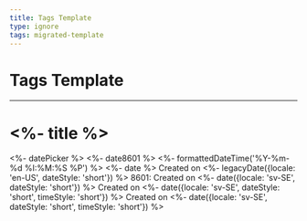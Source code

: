 ```yaml
---
title: Tags Template
type: ignore
tags: migrated-template
---
```

# Tags Template
---
# <%- title %>
<%- datePicker %>
<%- date8601 %>
<%- formattedDateTime('%Y-%m-%d %I:%M:%S %P') %>
<%- date %>
Created on <%- legacyDate({locale: 'en-US', dateStyle: 'short'}) %>
8601:
Created on <%- date({locale: 'sv-SE', dateStyle: 'short'}) %>
Created on <%- date({locale: 'sv-SE', dateStyle: 'short', timeStyle: 'short'}) %>
Created on <%- date({locale: 'sv-SE', dateStyle: 'short', timeStyle: 'short'}) %> 


